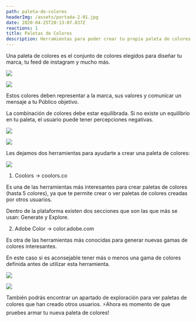 ```yaml
---
path: paleta-de-colores
headerImg: /assets/portada-2-01.jpg
date: 2020-04-25T20:13:07.837Z
reactions: 1
title: Paletas de Colores
description: Herramientas para poder crear tu propia paleta de colores.
---
```

Una paleta de colores es el conjunto de colores elegidos para diseñar tu marca, tu feed de instagram y mucho más.

![](/assets/tip2-04.jpg)

![](/assets/tip2-05.jpg)

Estos colores deben representar a la marca, sus valores y comunicar un mensaje a tu Público objetivo.



La combinación de colores debe estar equilibrada. Si no existe un equilibrio en tu paleta, el usuario puede tener percepciones negativas. 

![](/assets/tip2-07.jpg)

![](/assets/tip2-06.jpg)

Les dejamos dos herramientas para ayudarte a crear una paleta de colores:

![](/assets/tip2-01.jpg)

1. Coolors → coolors.co

Es una de las herramientas más interesantes para crear paletas de colores (hasta 5 colores), ya que te permite crear o ver paletas de colores creadas por otros usuarios.

Dentro de la plataforma existen dos secciones que son las que más se usan: Generate y Explore.



2. Adobe Color → color.adobe.com

Es otra de las herramientas más conocidas para generar nuevas gamas de colores interesantes.

En este caso si es aconsejable tener más o menos una gama de colores definida antes de utilizar esta herramienta.

![](/assets/tip2-08.jpg)

![](/assets/tip2-10.jpg)

También podrás encontrar un apartado de exploración para ver paletas de colores que han creado otros usuarios. ⚡️Ahora es momento de que pruebes armar tu nueva paleta de colores!
